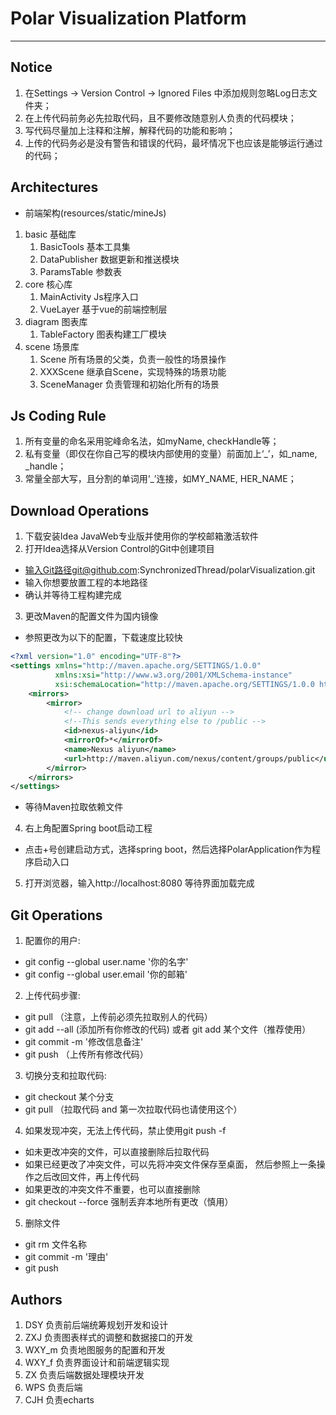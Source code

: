 # Polar Visualization Platform

---

## Notice
1. 在Settings -> Version Control -> Ignored Files 中添加规则忽略Log日志文件夹；
2. 在上传代码前务必先拉取代码，且不要修改随意别人负责的代码模块；
3. 写代码尽量加上注释和注解，解释代码的功能和影响；
4. 上传的代码务必是没有警告和错误的代码，最坏情况下也应该是能够运行通过的代码；

## Architectures
- 前端架构(resources/static/mineJs)
1. basic 基础库
    1. BasicTools 基本工具集
    2. DataPublisher 数据更新和推送模块
    3. ParamsTable 参数表 
2. core 核心库
    1. MainActivity Js程序入口
    2. VueLayer 基于vue的前端控制层
3. diagram 图表库
    1. TableFactory 图表构建工厂模块
4. scene 场景库
    1. Scene 所有场景的父类，负责一般性的场景操作
    2. XXXScene 继承自Scene，实现特殊的场景功能
    3. SceneManager 负责管理和初始化所有的场景

## Js Coding Rule
1. 所有变量的命名采用驼峰命名法，如myName, checkHandle等；
2. 私有变量（即仅在你自己写的模块内部使用的变量）前面加上‘_’，如_name, _handle；
3. 常量全部大写，且分割的单词用‘_’连接，如MY_NAME, HER_NAME；

## Download Operations
1. 下载安装Idea JavaWeb专业版并使用你的学校邮箱激活软件
2. 打开Idea选择从Version Control的Git中创建项目
- 输入Git路径git@github.com:SynchronizedThread/polarVisualization.git
- 输入你想要放置工程的本地路径
- 确认并等待工程构建完成
3. 更改Maven的配置文件为国内镜像
- 参照更改为以下的配置，下载速度比较快
```xml
<?xml version="1.0" encoding="UTF-8"?>
<settings xmlns="http://maven.apache.org/SETTINGS/1.0.0"
          xmlns:xsi="http://www.w3.org/2001/XMLSchema-instance"
          xsi:schemaLocation="http://maven.apache.org/SETTINGS/1.0.0 http://maven.apache.org/xsd/settings-1.0.0.xsd">
    <mirrors>
        <mirror>
            <!-- change download url to aliyun -->
            <!--This sends everything else to /public -->
            <id>nexus-aliyun</id>
            <mirrorOf>*</mirrorOf>
            <name>Nexus aliyun</name>
            <url>http://maven.aliyun.com/nexus/content/groups/public</url>
        </mirror>
    </mirrors>
</settings>
```
- 等待Maven拉取依赖文件
4. 右上角配置Spring boot启动工程
- 点击+号创建启动方式，选择spring boot，然后选择PolarApplication作为程序启动入口
5. 打开浏览器，输入http://localhost:8080 等待界面加载完成

## Git Operations
1. 配置你的用户:
- git config --global user.name '你的名字'
- git config --global user.email '你的邮箱'
2. 上传代码步骤:
- git pull （注意，上传前必须先拉取别人的代码）
- git add --all (添加所有你修改的代码) 或者 git add 某个文件（推荐使用）
- git commit -m '修改信息备注'
- git push （上传所有修改代码）
3. 切换分支和拉取代码:
- git checkout 某个分支
- git pull （拉取代码 and 第一次拉取代码也请使用这个）
4. 如果发现冲突，无法上传代码，禁止使用git push -f
- 如未更改冲突的文件，可以直接删除后拉取代码
- 如果已经更改了冲突文件，可以先将冲突文件保存至桌面，
  然后参照上一条操作之后改回文件，再上传代码
- 如果更改的冲突文件不重要，也可以直接删除
- git checkout --force 强制丢弃本地所有更改（慎用）
5. 删除文件
- git rm 文件名称
- git commit -m '理由'
- git push

## Authors
1. DSY 负责前后端统筹规划开发和设计
2. ZXJ 负责图表样式的调整和数据接口的开发
3. WXY_m 负责地图服务的配置和开发
4. WXY_f 负责界面设计和前端逻辑实现
5. ZX 负责后端数据处理模块开发
6. WPS 负责后端
7. CJH 负责echarts